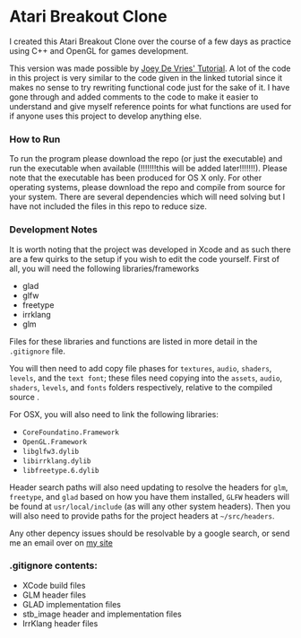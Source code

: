 # Atari Breakout Clone 

I created this Atari Breakout Clone over the course of a few days as practice using C++ and OpenGL for games development. 

This version was made possible by [Joey De Vries' Tutorial](https://learnopengl.com/In-Practice/2D-Game/Breakout). A lot of the code in this project is very similar to the code given in the linked tutorial since it makes no sense to try rewriting functional code just for the sake of it. I have gone through and added comments to the code to make it easier to understand and give myself reference points for what functions are used for if anyone uses this project to develop anything else.



### How to Run
To run the program please download the repo (or just the executable) and run the executable when available (!!!!!!!this will be added later!!!!!!!). Please note that the executable has been produced for OS X only. For other operating systems, please download the repo and compile from source for your system. There are several dependencies which will need solving but I have not included the files in this repo to reduce size.


### Development Notes
It is worth noting that the project was developed in Xcode and as such there are a few quirks to the setup if you wish to edit the code yourself. First of all, you will need the following libraries/frameworks

- glad 
- glfw
- freetype
- irrklang 
- glm

Files for these libraries and functions are listed in more detail in the `.gitignore` file.

You will then need to add copy file phases for `textures`, `audio`, `shaders`, `levels`, and the `text font`; these files need copying into the `assets`, `audio`, `shaders`, `levels`, and `fonts` folders respectively, relative to the compiled source .

For OSX, you will also need to link the following libraries:

- `CoreFoundatino.Framework`
- `OpenGL.Framework`
- `libglfw3.dylib`
- `libirrklang.dylib`
- `libfreetype.6.dylib` 

Header search paths will also need updating to resolve the headers for `glm`,  `freetype`, and `glad` based on how you have them installed, `GLFW` headers will be found at `usr/local/include` (as will any other system headers). Then you will also need to provide paths for the project headers at `~/src/headers`.

Any other depency issues should be resolvable by a google search, or send me an email over on [my site](https://lukepeacock.github.io/contact/) 


###  .gitignore contents:
- XCode build files
- GLM header files
- GLAD implementation files
- stb_image header and implementation files 
- IrrKlang header files

